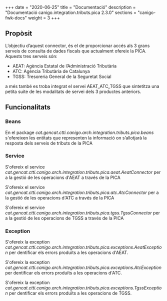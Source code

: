+++
date        = "2020-06-25"
title       = "Documentació"
description = "Documentació canigo.integration.tributs.pica 2.3.0"
sections    = "canigo-fwk-docs"
weight      = 3
+++

## Propòsit

L’objectiu d’aquest connector, és el de proporcionar accés als 3 grans serveis de consulta de dades fiscals que actualment ofereix la PICA. Aquests tres serveis són:

* AEAT: Agència Estatal de l’Administració Tributària
* ATC: Agència Tributària de Catalunya
* TGSS: Tresoreria General de la Seguretat Social

a més també es troba integrat el servei AEAT_ATC_TGSS que sintetitza una petita suite de les modalitats de servei dels 3 productes anteriors.

## Funcionalitats

### Beans

En el package *cat.gencat.ctti.canigo.arch.integration.tributs.pica.beans* s'ofereixen les entitats que representen la informació on s’allotjarà la resposta dels serveis de tributs de la PICA

### Service

S'ofereix el service *cat.gencat.ctti.canigo.arch.integration.tributs.pica.aeat.AeatConnector* per a la gestió de les operacions d'AEAT a través de la PICA

S'ofereix el service *cat.gencat.ctti.canigo.arch.integration.tributs.pica.atc.AtcConnector* per a la gestió de les operacions d'ATC a través de la PICA

S'ofereix el service *cat.gencat.ctti.canigo.arch.integration.tributs.pica.tgss.TgssConnector* per a la gestió de les operacions de TGSS a través de la PICA

### Exception

S'ofereix la exception *cat.gencat.ctti.canigo.arch.integration.tributs.pica.exceptions.AeatException* per dentificar els errors produïts a les operacions d'AEAT.

S'ofereix la exception *cat.gencat.ctti.canigo.arch.integration.tributs.pica.exceptions.AtcException* per dentificar els errors produïts a les operacions d'ATC.

S'ofereix la exception *cat.gencat.ctti.canigo.arch.integration.tributs.pica.exceptions.TgssException* per dentificar els errors produïts a les operacions de TGSS.
